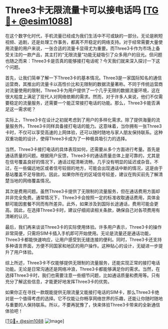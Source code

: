 # Three3卡无限流量卡可以接电话吗 [[TG💪+ @esim1088](https://t.me/s/esim1088)]

在这个数字化时代，手机流量已经成为我们生活中不可或缺的一部分。无论是刷短视频、追剧，还是处理工作事务，都离不开稳定的网络支持。对于经常需要大量使用流量的用户来说，一张合适的流量卡显得尤为重要。而Three3卡作为市场上备受关注的一款产品，其主打的“无限流量”功能无疑吸引了众多用户的目光。但问题也随之而来：Three3卡是否真的能够接打电话呢？今天我们就来深入探讨一下这个问题。

首先，让我们简单了解一下Three3卡的基本情况。Three3是一家国际知名的通信运营商，其推出的流量卡以高性价比和无限制的数据流量著称。不同于传统运营商对流量使用的限制，Three3卡为用户提供了一个几乎无限的数据流量环境，这在很大程度上满足了现代人对网络依赖的需求。然而，对于许多人来说，他们不仅需要稳定的流量服务，还需要一个能正常接打电话的功能。那么，Three3卡能否满足这一需求呢？

实际上，Three3卡在设计之初就考虑到了用户的多样化需求。除了提供海量的流量服务外，Three3卡同样具备接打电话的能力。这意味着，当你拥有一张Three3卡时，不仅可以享受高速的上网体验，还可以随时随地与家人朋友保持联系。这种双重功能的设计，使得Three3卡成为了一种极具吸引力的选择。

当然，Three3卡接打电话的具体表现如何，还需要从多个方面进行考量。首先是通话质量的问题。根据用户反馈，Three3卡的通话质量总体上是可靠的，尤其是在信号覆盖良好的情况下，通话过程清晰流畅，几乎没有明显的延迟或杂音。不过，在一些偏远地区或者信号较弱的地方，可能会出现通话中断的情况，这是由于基站覆盖不足导致的。因此，如果你所在的区域信号较差，建议在购买前先了解清楚当地的网络覆盖情况。

其次是费用问题。虽然Three3卡提供了无限制的流量服务，但在通话费用方面却并非完全免费。通常情况下，Three3卡会按照一定的标准收取通话费用，具体金额可能因套餐不同而有所差异。此外，如果涉及到国际长途通话，费用可能会更高。因此，在选择Three3卡时，建议仔细阅读相关条款，确保自己对各项费用有清晰的认识。

最后，我们再来谈谈Three3卡的实际使用体验。许多用户表示，Three3卡的操作非常简便，只需将SIM卡插入手机即可开始使用。无论是流量还是通话功能，Three3卡都能快速响应，让用户感受到无缝连接的便利。同时，Three3卡还支持多种语言界面，方便不同国家和地区的用户操作。这种贴心的设计，无疑进一步提升了用户体验。

综上所述，Three3卡不仅能够提供无限制的流量服务，还能实现正常的接打电话功能。无论是日常沟通还是网络冲浪，Three3卡都能够满足你的需求。当然，在选择Three3卡时，我们也需要注意一些细节问题，比如通话质量和费用等。只有充分了解这些信息，才能更好地发挥Three3卡的优势。

如果你正在寻找一款既能提供无限流量又能接打电话的SIM卡，那么Three3卡绝对是一个值得考虑的选择。它不仅能让你畅享网络世界的乐趣，还能让你随时随地与重要的人保持联系。所以，不要再犹豫了，快来体验Three3卡带来的全新通信体验吧！

[[TG💪+ @esim1088](https://t.me/s/esim1088) ![Image](https://i.postimg.cc/4NQfJmqS/Snipaste-2025-05-13-00-14-12.png)]